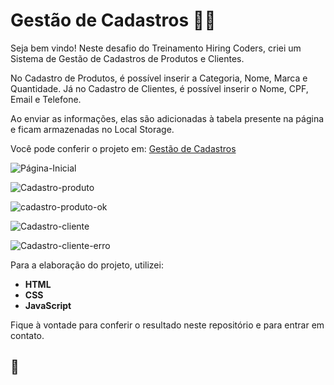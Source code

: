 # Gestão de Cadastros :shopping_cart::man:

Seja bem vindo! Neste desafio do Treinamento Hiring Coders, criei um Sistema de Gestão de Cadastros de Produtos e Clientes. 

No Cadastro de Produtos, é possível inserir a Categoria, Nome, Marca e Quantidade. Já no Cadastro de Clientes, é possível inserir o Nome, CPF, Email e Telefone.

Ao enviar as informações, elas são adicionadas à tabela presente na página e ficam armazenadas no Local Storage.

Você pode conferir o projeto em: <a href="https://gestao-de-cadastros-hiringcoders.netlify.app/">Gestão de Cadastros</a>


![Página-Inicial](https://user-images.githubusercontent.com/86988238/126879580-358f4acc-cdc4-46e5-bdeb-21d4fcc2f8b7.png)

![Cadastro-produto](https://user-images.githubusercontent.com/86988238/126879644-231bb5d5-57ba-466f-bb41-660ad3b0b1da.png)

![cadastro-produto-ok](https://user-images.githubusercontent.com/86988238/126879693-c70c03d4-92a9-4349-93cf-8910a64c5682.png)

![Cadastro-cliente](https://user-images.githubusercontent.com/86988238/126879700-c3a98878-de08-4af4-aaef-7beedd51ddb9.png)

![Cadastro-cliente-erro](https://user-images.githubusercontent.com/86988238/126879717-1cf584d2-32fa-4d05-b5ba-c056aff77b1b.png)


Para a elaboração do projeto, utilizei:








- **HTML**
- **CSS**
- **JavaScript**

Fique à vontade para conferir o resultado neste repositório e para entrar em contato.

## 🚀
